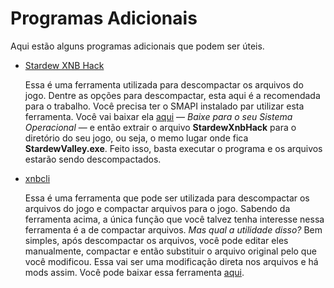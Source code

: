 # Programas Adicionais

Aqui estão alguns programas adicionais que podem ser úteis.

- [Stardew XNB Hack](https://github.com/Pathoschild/StardewXnbHack)

    Essa é uma ferramenta utilizada para descompactar os arquivos do jogo. Dentre as opções para descompactar, esta aqui é a recomendada para o trabalho. Você precisa ter o SMAPI instalado par utilizar esta ferramenta. Você vai baixar ela [aqui](https://github.com/Pathoschild/StardewXnbHack/releases/latest) — *Baixe para o seu Sistema Operacional* — e então extrair o arquivo **StardewXnbHack** para o diretório do seu jogo, ou seja, o memo lugar onde fica **StardewValley.exe**. Feito isso, basta executar o programa e os arquivos estarão sendo descompactados.

- [xnbcli](https://github.com/LeonBlade/xnbcli)

    Essa é uma ferramenta que pode ser utilizada para descompactar os arquivos do jogo e compactar arquivos para o jogo. Sabendo da ferramenta acima, a única função que você talvez tenha interesse nessa ferramenta é a de compactar arquivos. *Mas qual a utilidade disso?* Bem simples, após descompactar os arquivos, você pode editar eles manualmente, compactar e então substituir o arquivo original pelo que você modificou. Essa vai ser uma modificação direta nos arquivos e há mods assim. Você pode baixar essa ferramenta [aqui](https://github.com/LeonBlade/xnbcli/releases/latest).
